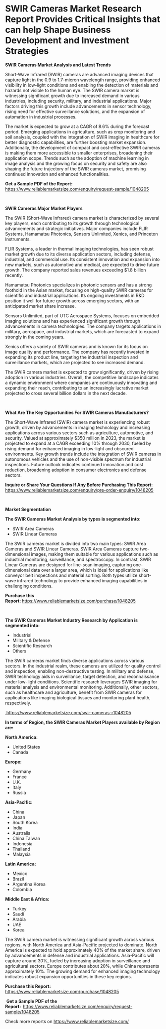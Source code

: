 <p><h1>SWIR Cameras Market Research Report Provides Critical Insights that can help Shape Business Development and Investment Strategies</h1></p><p><strong>SWIR Cameras Market Analysis and Latest Trends</strong></p>
<p><p>Short-Wave Infrared (SWIR) cameras are advanced imaging devices that capture light in the 0.9 to 1.7-micron wavelength range, providing enhanced visibility in low-light conditions and enabling the detection of materials and hazards not visible to the human eye. The SWIR camera market is witnessing significant growth due to increased demand in various industries, including security, military, and industrial applications. Major factors driving this growth include advancements in sensor technology, rising need for effective surveillance solutions, and the expansion of automation in industrial processes.</p><p>The market is expected to grow at a CAGR of 8.6% during the forecast period. Emerging applications in agriculture, such as crop monitoring and soil analysis, coupled with the integration of SWIR imaging in healthcare for better diagnostic capabilities, are further boosting market expansion. Additionally, the development of compact and cost-effective SWIR cameras is making them more accessible to smaller enterprises, broadening their application scope. Trends such as the adoption of machine learning in image analysis and the growing focus on security and safety are also shaping the future trajectory of the SWIR cameras market, promising continued innovation and enhanced functionalities.</p></p>
<p><strong>Get a Sample PDF of the Report:&nbsp;</strong> <a href="https://www.reliablemarketsize.com/enquiry/request-sample/1048205?utm_campaign=2993&utm_medium=2&utm_source=Github&utm_content=ia&utm_term=28032025&utm_id=swir-cameras">https://www.reliablemarketsize.com/enquiry/request-sample/1048205</a></p>
<p>&nbsp;</p>
<p><strong>SWIR Cameras Major Market Players</strong></p>
<p><p>The SWIR (Short-Wave Infrared) camera market is characterized by several key players, each contributing to its growth through technological advancements and strategic initiatives. Major companies include FLIR Systems, Hamamatsu Photonics, Sensors Unlimited, Xenics, and Princeton Instruments.</p><p>FLIR Systems, a leader in thermal imaging technologies, has seen robust market growth due to its diverse application sectors, including defense, industrial, and commercial use. Its consistent innovation and expansion into new markets, such as automotive and medical, are expected to drive future growth. The company reported sales revenues exceeding $1.8 billion recently.</p><p>Hamamatsu Photonics specializes in photonic sensors and has a strong foothold in the Asian market, focusing on high-quality SWIR cameras for scientific and industrial applications. Its ongoing investments in R&D position it well for future growth across emerging sectors, with an anticipated market share increase.</p><p>Sensors Unlimited, part of UTC Aerospace Systems, focuses on embedded imaging solutions and has experienced significant growth through advancements in camera technologies. The company targets applications in military, aerospace, and industrial markets, which are forecasted to expand strongly in the coming years.</p><p>Xenics offers a variety of SWIR cameras and is known for its focus on image quality and performance. The company has recently invested in expanding its product line, targeting the industrial inspection and surveillance markets, which are projected to see increased demand.</p><p>The SWIR camera market is expected to grow significantly, driven by rising adoption in various industries. Overall, the competitive landscape indicates a dynamic environment where companies are continuously innovating and expanding their reach, contributing to an increasingly lucrative market projected to cross several billion dollars in the next decade.</p></p>
<p>&nbsp;</p>
<p><strong>What Are The Key Opportunities For SWIR Cameras Manufacturers?</strong></p>
<p><p>The Short-Wave Infrared (SWIR) camera market is experiencing robust growth, driven by advancements in imaging technology and increasing applications across various sectors such as agriculture, automotive, and security. Valued at approximately $350 million in 2023, the market is projected to expand at a CAGR exceeding 10% through 2030, fueled by rising demand for enhanced imaging in low-light and obscured environments. Key growth trends include the integration of SWIR cameras in autonomous vehicles and the use of non-visible spectrum for industrial inspections. Future outlook indicates continued innovation and cost reduction, broadening adoption in consumer electronics and defense sectors.</p></p>
<p><strong>Inquire or Share Your Questions If Any Before Purchasing This Report:</strong> <a href="https://www.reliablemarketsize.com/enquiry/pre-order-enquiry/1048205?utm_campaign=2993&utm_medium=2&utm_source=Github&utm_content=ia&utm_term=28032025&utm_id=swir-cameras">https://www.reliablemarketsize.com/enquiry/pre-order-enquiry/1048205</a></p>
<p>&nbsp;</p>
<p><strong>Market Segmentation</strong></p>
<p><strong>The SWIR Cameras Market Analysis by types is segmented into:</strong></p>
<p><ul><li>SWIR Area Cameras</li><li>SWIR Linear Cameras</li></ul></p>
<p><p>The SWIR cameras market is divided into two main types: SWIR Area Cameras and SWIR Linear Cameras. SWIR Area Cameras capture two-dimensional images, making them suitable for various applications such as industrial monitoring, surveillance, and spectroscopy. In contrast, SWIR Linear Cameras are designed for line-scan imaging, capturing one-dimensional data over a larger area, which is ideal for applications like conveyor belt inspections and material sorting. Both types utilize short-wave infrared technology to provide enhanced imaging capabilities in challenging conditions.</p></p>
<p><strong>Purchase this Report:&nbsp;</strong><a href="https://www.reliablemarketsize.com/purchase/1048205?utm_campaign=2993&utm_medium=2&utm_source=Github&utm_content=ia&utm_term=28032025&utm_id=swir-cameras">https://www.reliablemarketsize.com/purchase/1048205</a></p>
<p>&nbsp;</p>
<p><strong>The SWIR Cameras Market Industry Research by Application is segmented into:</strong></p>
<p><ul><li>Industrial</li><li>Military & Defense</li><li>Scientific Research</li><li>Others</li></ul></p>
<p><p>The SWIR cameras market finds diverse applications across various sectors. In the industrial realm, these cameras are utilized for quality control and inspection, enabling non-destructive testing. In military and defense, SWIR technology aids in surveillance, target detection, and reconnaissance under low-light conditions. Scientific research leverages SWIR imaging for material analysis and environmental monitoring. Additionally, other sectors, such as healthcare and agriculture, benefit from SWIR cameras for applications like imaging biological tissues and monitoring plant health, respectively.</p></p>
<p><a href="https://www.reliablemarketsize.com/swir-cameras-r1048205?utm_campaign=2993&utm_medium=2&utm_source=Github&utm_content=ia&utm_term=28032025&utm_id=swir-cameras">&nbsp;https://www.reliablemarketsize.com/swir-cameras-r1048205</a></p>
<p><strong>In terms of Region, the SWIR Cameras Market Players available by Region are:</strong></p>
<p>
    <p> <strong> North America: </strong>
        <ul>
            <li>United States</li>
            <li>Canada</li>
        </ul>
        </p> 
    <p> <strong> Europe: </strong>
        <ul>
            <li>Germany</li>
            <li>France</li>
            <li>U.K.</li>
            <li>Italy</li>
            <li>Russia</li>
        </ul>
        </p> 
    <p> <strong> Asia-Pacific: </strong>
        <ul>
            <li>China</li>
            <li>Japan</li>
            <li>South Korea</li>
            <li>India</li>
            <li>Australia</li>
            <li>China Taiwan</li>
            <li>Indonesia</li>
            <li>Thailand</li>
            <li>Malaysia</li>
        </ul>
        </p> 
    <p> <strong> Latin America: </strong>
        <ul>
            <li>Mexico</li>
            <li>Brazil</li>
            <li>Argentina Korea</li>
            <li>Colombia</li>
        </ul>
        </p> 
    <p> <strong> Middle East & Africa: </strong>
        <ul>
            <li>Turkey</li>
            <li>Saudi</li>
            <li>Arabia</li>
            <li>UAE</li>
            <li>Korea</li>
        </ul>
    </p>
    </p>
<p><p>The SWIR camera market is witnessing significant growth across various regions, with North America and Asia-Pacific projected to dominate. North America is expected to hold approximately 40% of the market share, driven by advancements in defense and industrial applications. Asia-Pacific will capture around 30%, fueled by increasing adoption in surveillance and agricultural sectors. Europe contributes about 20%, while China represents approximately 10%. The growing demand for enhanced imaging technology indicates robust expansion opportunities in these key regions.</p></p>
<p><strong>Purchase this Report: </strong><a href="https://www.reliablemarketsize.com/purchase/1048205?utm_campaign=2993&utm_medium=2&utm_source=Github&utm_content=ia&utm_term=28032025&utm_id=swir-cameras">https://www.reliablemarketsize.com/purchase/1048205</a></p>
<p>&nbsp;<strong>Get a Sample PDF of the Report:&nbsp;&nbsp;</strong><a href="https://www.reliablemarketsize.com/enquiry/request-sample/1048205?utm_campaign=2993&utm_medium=2&utm_source=Github&utm_content=ia&utm_term=28032025&utm_id=swir-cameras">https://www.reliablemarketsize.com/enquiry/request-sample/1048205</a></p>
<p><strong></strong></p>
<p>Check more reports on <a href="https://www.reliablemarketsize.com/?utm_campaign=2993&utm_medium=2&utm_source=Github&utm_content=ia&utm_term=28032025&utm_id=swir-cameras">https://www.reliablemarketsize.com/</a></p>